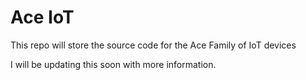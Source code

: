 # Ace IoT

This repo will store the source code for the Ace Family of IoT devices

I will be updating this soon with more information.